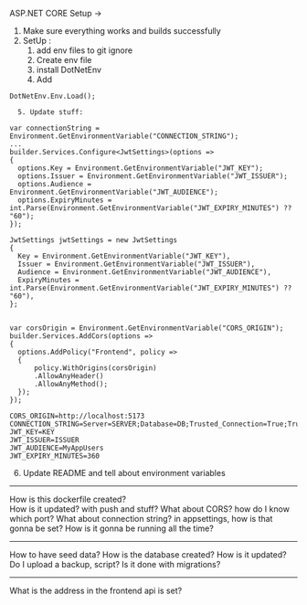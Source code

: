 ASP.NET CORE Setup -> 
1. Make sure everything works and builds successfully
2. SetUp :
	1. add env files to git ignore
	2. Create env file
	3. install DotNetEnv
	4. Add 
```
DotNetEnv.Env.Load();
```
	  5. Update stuff:
  ```
  var connectionString = Environment.GetEnvironmentVariable("CONNECTION_STRING");
  ...
builder.Services.Configure<JwtSettings>(options =>
{
    options.Key = Environment.GetEnvironmentVariable("JWT_KEY");
    options.Issuer = Environment.GetEnvironmentVariable("JWT_ISSUER");
    options.Audience = Environment.GetEnvironmentVariable("JWT_AUDIENCE");
    options.ExpiryMinutes = int.Parse(Environment.GetEnvironmentVariable("JWT_EXPIRY_MINUTES") ?? "60");
});

JwtSettings jwtSettings = new JwtSettings
{
    Key = Environment.GetEnvironmentVariable("JWT_KEY"),
    Issuer = Environment.GetEnvironmentVariable("JWT_ISSUER"),
    Audience = Environment.GetEnvironmentVariable("JWT_AUDIENCE"),
    ExpiryMinutes = int.Parse(Environment.GetEnvironmentVariable("JWT_EXPIRY_MINUTES") ?? "60"),
};


var corsOrigin = Environment.GetEnvironmentVariable("CORS_ORIGIN");
builder.Services.AddCors(options =>
{
    options.AddPolicy("Frontend", policy =>
    {
        policy.WithOrigins(corsOrigin)
        .AllowAnyHeader()
        .AllowAnyMethod();
    });
});
  ```

```
CORS_ORIGIN=http://localhost:5173
CONNECTION_STRING=Server=SERVER;Database=DB;Trusted_Connection=True;TrustServerCertificate=True
JWT_KEY=KEY
JWT_ISSUER=ISSUER
JWT_AUDIENCE=MyAppUsers
JWT_EXPIRY_MINUTES=360 
```

6. Update README and tell about environment variables
	


---
How is this dockerfile created?    
How is it updated? with push and stuff?
What about CORS? how do I know which port?
What about connection string? in appsettings, how is that gonna be set?
How is it gonna be running all the time?

---
How to have seed data?
How is the database created?
How is it updated?
Do I upload a backup, script? 
Is it done with migrations?

---

What is the address in the frontend api is set? 





